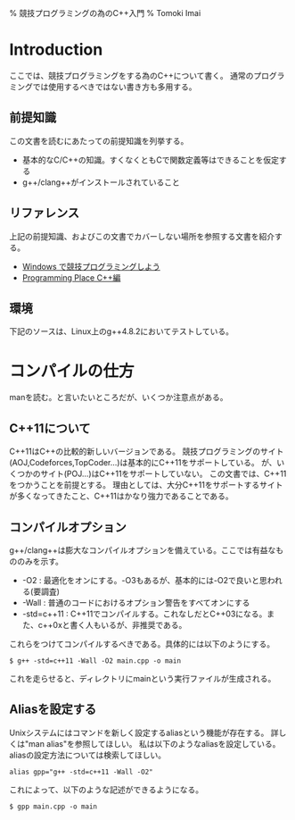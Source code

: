 % 競技プログラミングの為のC++入門
% Tomoki Imai

# Introduction
ここでは、競技プログラミングをする為のC++について書く。
通常のプログラミングでは使用するべきではない書き方も多用する。

## 前提知識
この文書を読むにあたっての前提知識を列挙する。

- 基本的なC/C++の知識。すくなくともCで関数定義等はできることを仮定する
- g++/clang++がインストールされていること

## リファレンス
上記の前提知識、およびこの文書でカバーしない場所を参照する文書を紹介する。

- [Windows で競技プログラミングしよう](http://d.hatena.ne.jp/torus711/20130516/p1)
- [Programming Place C++編](http://www.geocities.jp/ky_webid/cpp/language/index.html)

## 環境
下記のソースは、Linux上のg++4.8.2においてテストしている。

# コンパイルの仕方
manを読む。と言いたいところだが、いくつか注意点がある。

## C++11について
C++11はC++の比較的新しいバージョンである。
競技プログラミングのサイト(AOJ,Codeforces,TopCoder...)は基本的にC++11をサポートしている。
が、いくつかのサイト(POJ...)はC++11をサポートしていない。
この文書では、C++11をつかうことを前提とする。
理由としては、大分C++11をサポートするサイトが多くなってきたこと、C++11はかなり強力であることである。

## コンパイルオプション
g++/clang++は膨大なコンパイルオプションを備えている。ここでは有益なもののみを示す。

- -O2 : 最適化をオンにする。-O3もあるが、基本的には-O2で良いと思われる(要調査)
- -Wall : 普通のコードにおけるオプション警告をすべてオンにする
- -std=c++11 : C++11でコンパイルする。これなしだとC++03になる。また、c++0xと書く人もいるが、非推奨である。

これらをつけてコンパイルするべきである。具体的には以下のようにする。

~~~~~~
$ g++ -std=c++11 -Wall -O2 main.cpp -o main
~~~~~~

これを走らせると、ディレクトリにmainという実行ファイルが生成される。

## Aliasを設定する
Unixシステムにはコマンドを新しく設定するaliasという機能が存在する。
詳しくは"man alias"を参照してほしい。
私は以下のようなaliasを設定している。aliasの設定方法については検索してほしい。

~~~~~~
alias gpp="g++ -std=c++11 -Wall -O2"
~~~~~~

これによって、以下のような記述ができるようになる。

~~~~~~
$ gpp main.cpp -o main
~~~~~~



